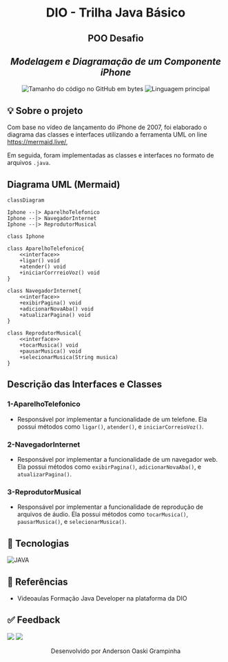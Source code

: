 <h1 align="center">
 DIO - Trilha Java Básico
</h1>

<h2 align="center">
 POO Desafio
</h2>

<h2 align="center">
 <b><i>Modelagem e Diagramação de um Componente iPhone</i></b>
</h2>

<p align="center">
	<img alt="Tamanho do código no GitHub em bytes" src="https://img.shields.io/github/languages/code-size/andersongrampinha/dio-desafio-classes-iphone?color=6272a4" />
	<img alt="Linguagem principal" src="https://img.shields.io/github/languages/top/andersongrampinha/dio-desafio-classes-iphone?color=6272a4"/>
</p>

## 💡 Sobre o projeto

Com base no vídeo de lançamento do iPhone de 2007, foi elaborado o diagrama das classes e interfaces utilizando a ferramenta UML on line https://mermaid.live/,  

Em seguida, foram implementadas as classes e interfaces no formato de arquivos `.java`.
 
 ## Diagrama UML (Mermaid)
```mermaid
classDiagram

Iphone --|> AparelhoTelefonico
Iphone --|> NavegadorInternet
Iphone --|> ReprodutorMusical

class Iphone

class AparelhoTelefonico{
    <<interface>>
    +ligar() void
    +atender() void
    +iniciarCorrreioVoz() void
}

class NavegadorInternet{
    <<interface>>
    +exibirPagina() void
    +adicionarNovaAba() void
    +atualizarPagina() void
}

class ReprodutorMusical{
    <<interface>>
    +tocarMusica() void
    +pausarMusica() void
    +selecionarMusica(String musica)
}
```

## Descrição das Interfaces e Classes

### 1-AparelhoTelefonico

* Responsável por implementar a funcionalidade de um telefone. Ela possui métodos como `ligar()`, `atender()`, e `iniciarCorreioVoz()`.

### 2-NavegadorInternet

* Responsável por implementar a funcionalidade de um navegador web. Ela possui métodos como `exibirPagina()`, `adicionarNovaAba()`, e `atualizarPagina()`.

### 3-ReprodutorMusical

* Responsável por implementar a funcionalidade de reprodução de arquivos de áudio. Ela possui métodos como `tocarMusica()`, `pausarMusica()`, e `selecionarMusica()`.
  


##  🔧 Tecnologias
![JAVA](https://img.shields.io/badge/Java-ED8B00?style=for-the-badge&logo=openjdk&logoColor=white)
  
## 🔗 Referências
- Videoaulas Formação Java Developer na plataforma da DIO


## ✅ Feedback

<a href="https://www.linkedin.com/in/anderson-grampinha/" target="_blank"><img src="https://img.shields.io/badge/-LinkedIn-%230077B5?style=for-the-badge&logo=linkedin&logoColor=white" target="_blank"></a>
<a href = "mailto:andersongrampinha@gmail.com"><img src="https://img.shields.io/badge/Gmail-D14836?style=for-the-badge&logo=gmail&logoColor=white"></a> 

<p align="center"> Desenvolvido por Anderson Oaski Grampinha </p>
